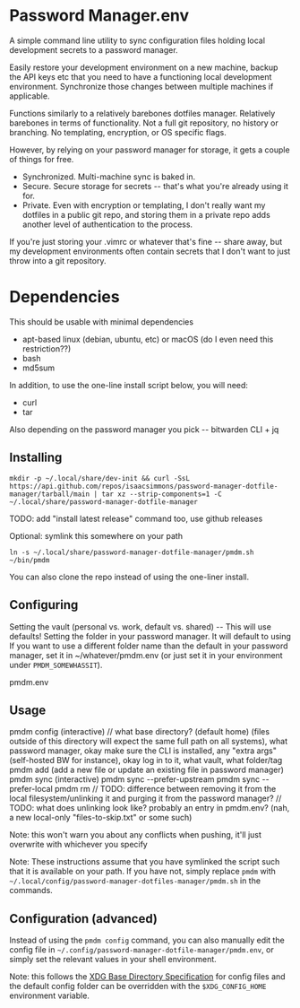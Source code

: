 # Password Manager.env

A simple command line utility to sync configuration files holding local development secrets to a password manager.

Easily restore your development environment on a new machine, backup the API keys etc that you need to have a functioning local development environment. Synchronize those changes between multiple machines if applicable.

Functions similarly to a relatively barebones dotfiles manager.
Relatively barebones in terms of functionality.
Not a full git repository, no history or branching.
No templating, encryption, or OS specific flags.

However, by relying on your password manager for storage, it gets a couple of things for free.
* Synchronized. Multi-machine sync is baked in.
* Secure. Secure storage for secrets -- that's what you're already using it for.
* Private. Even with encryption or templating, I don't really want my dotfiles in a public git repo, and storing them in a private repo adds another level of authentication to the process.

If you're just storing your .vimrc or whatever that's fine -- share away, but my development environments often contain secrets that I don't want to just throw into a git repository.

# Dependencies

This should be usable with minimal dependencies

* apt-based linux (debian, ubuntu, etc) or macOS (do I even need this restriction??)
* bash
* md5sum

In addition, to use the one-line install script below, you will need:

* curl
* tar

Also depending on the password manager you pick -- bitwarden CLI + jq

## Installing

    mkdir -p ~/.local/share/dev-init && curl -SsL https://api.github.com/repos/isaacsimmons/password-manager-dotfile-manager/tarball/main | tar xz --strip-components=1 -C ~/.local/share/password-manager-dotfile-manager

TODO: add "install latest release" command too, use github releases

Optional: symlink this somewhere on your path

    ln -s ~/.local/share/password-manager-dotfile-manager/pmdm.sh ~/bin/pmdm

You can also clone the repo instead of using the one-liner install.

## Configuring

Setting the vault (personal vs. work, default vs. shared) -- This will use defaults!
Setting the folder in your password manager.
It will default to using 
If you want to use a different folder name than the default in your password manager, set it in ~/whatever/pmdm.env (or just set it in your environment under `PMDM_SOMEWHASSIT`).

pmdm.env

## Usage

pmdm config (interactive)
  // what base directory? (default home) (files outside of this directory will expect the same full path on all systems), what password manager, okay make sure the CLI is installed, any "extra args" (self-hosted BW for instance), okay log in to it, what vault, what folder/tag
pmdm add <path> (add a new file or update an existing file in password manager)
pmdm sync (interactive)
pmdm sync --prefer-upstream
pmdm sync --prefer-local
pmdm rm <path>
// TODO: difference between removing it from the local filesystem/unlinking it and purging it from the password manager?
// TODO: what does unlinking look like? probably an entry in pmdm.env? (nah, a new local-only "files-to-skip.txt" or some such)

Note: this won't warn you about any conflicts when pushing, it'll just overwrite with whichever you specify

Note: These instructions assume that you have symlinked the script such that it is available on your path.
If you have not, simply replace `pmdm` with `~/.local/config/password-manager-dotfiles-manager/pmdm.sh` in the commands.

## Configuration (advanced)

Instead of using the `pmdm config` command, you can also manually edit the config file in `~/.config/password-manager-dotfile-manager/pmdm.env`, or simply set the relevant values in your shell environment.

Note: this follows the [XDG Base Directory Specification](https://specifications.freedesktop.org/basedir-spec/basedir-spec-latest.html) for config files and the default config folder can be overridden with the `$XDG_CONFIG_HOME` environment variable.
